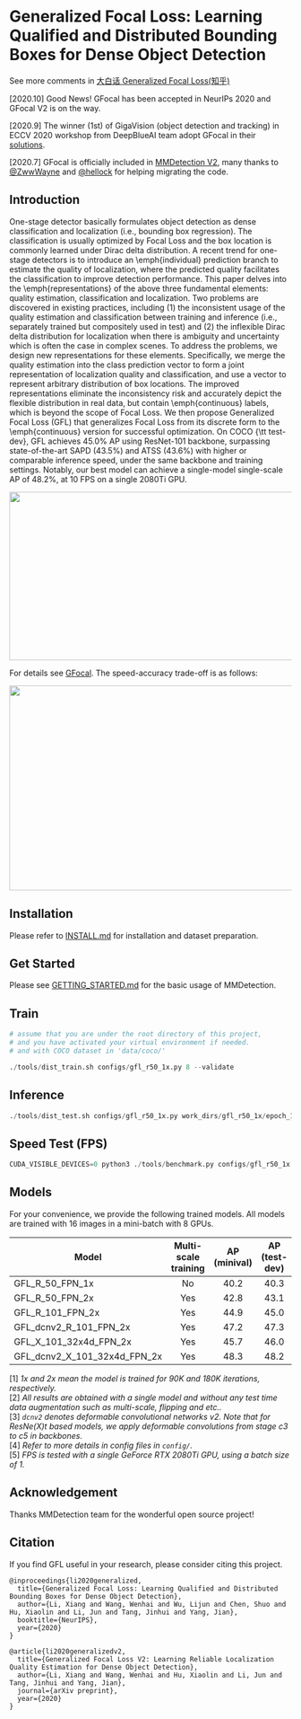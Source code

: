 # Generalized Focal Loss: Learning Qualified and Distributed Bounding Boxes for Dense Object Detection

See more comments in [大白话 Generalized Focal Loss(知乎)](https://zhuanlan.zhihu.com/p/147691786)

[2020.10] Good News! GFocal has been accepted in NeurIPs 2020 and GFocal V2 is on the way.

[2020.9] The winner (1st) of GigaVision (object detection and tracking) in ECCV 2020 workshop from DeepBlueAI team adopt GFocal in their [solutions](http://dy.163.com/article/FLF2LGTP0511ABV6.html).

[2020.7] GFocal is officially included in [MMDetection V2](https://github.com/open-mmlab/mmdetection/blob/master/configs/gfl/README.md), many thanks to [@ZwwWayne](https://github.com/ZwwWayne) and [@hellock](https://github.com/hellock) for helping migrating the code.

## Introduction

One-stage detector basically formulates object detection as dense classification and localization (i.e., bounding box regression). The classification is usually optimized by Focal Loss and the box location is commonly learned under Dirac delta distribution. A recent trend for one-stage detectors is to introduce an \emph{individual} prediction branch to estimate the quality of localization, where the predicted quality facilitates the classification to improve detection performance. This paper delves into the \emph{representations} of the above three fundamental elements: quality estimation, classification and localization. Two problems are discovered in existing practices, including (1) the inconsistent usage of the quality estimation and classification between training and inference (i.e., separately trained but compositely used in test) and (2) the inflexible Dirac delta distribution for localization when there is ambiguity and uncertainty which is often the case in complex scenes. To address the problems, we design new representations for these elements. Specifically, we merge the quality estimation into the class prediction vector to form a joint representation of localization quality and classification, and use a vector to represent arbitrary distribution of box locations. The improved representations eliminate the inconsistency risk and accurately depict the flexible distribution in real data, but contain \emph{continuous} labels, which is beyond the scope of Focal Loss. We then propose Generalized Focal Loss (GFL) that generalizes Focal Loss from its discrete form to the \emph{continuous} version for successful optimization. On COCO {\tt test-dev}, GFL achieves 45.0\% AP using ResNet-101 backbone, surpassing state-of-the-art SAPD (43.5\%) and ATSS (43.6\%) with higher or comparable inference speed, under the same backbone and training settings. Notably, our best model can achieve a single-model single-scale AP of 48.2\%, at 10 FPS on a single 2080Ti GPU.

<img src="https://github.com/implus/GFocal/blob/master/gfocal.png" width="1000" height="300" align="middle"/>

For details see [GFocal](https://arxiv.org/pdf/2006.04388.pdf). The speed-accuracy trade-off is as follows:

<img src="https://github.com/implus/GFocal/blob/master/sota_time_acc.jpg" width="541" height="365" align="middle"/>


## Installation

Please refer to [INSTALL.md](docs/INSTALL.md) for installation and dataset preparation.


## Get Started

Please see [GETTING_STARTED.md](docs/GETTING_STARTED.md) for the basic usage of MMDetection.


## Train

```python
# assume that you are under the root directory of this project,
# and you have activated your virtual environment if needed.
# and with COCO dataset in 'data/coco/'

./tools/dist_train.sh configs/gfl_r50_1x.py 8 --validate
```

## Inference

```python
./tools/dist_test.sh configs/gfl_r50_1x.py work_dirs/gfl_r50_1x/epoch_12.pth 8 --eval bbox
```

## Speed Test (FPS)

```python
CUDA_VISIBLE_DEVICES=0 python3 ./tools/benchmark.py configs/gfl_r50_1x.py work_dirs/gfl_r50_1x/epoch_12.pth
```

## Models

For your convenience, we provide the following trained models. All models are trained with 16 images in a mini-batch with 8 GPUs.

Model | Multi-scale training | AP (minival) | AP (test-dev) | FPS | Link
--- |:---:|:---:|:---:|:---:|:---:
GFL_R_50_FPN_1x              | No  | 40.2 | 40.3 | 19.4 | [Google](https://drive.google.com/file/d/184HAOoCl6j1-u0ad_lzmFFYQPY9nKxgy/view?usp=sharing)
GFL_R_50_FPN_2x              | Yes | 42.8 | 43.1 | 19.4 | [Google](https://drive.google.com/file/d/1j8doGQDi1w79Ffk4QuxX65y1A3fyraUe/view?usp=sharing)
GFL_R_101_FPN_2x             | Yes | 44.9 | 45.0 | 14.6 | [Google](https://drive.google.com/file/d/1vCYKVejsxO0Fj3CNtjYg_giq3aKmQ8gB/view?usp=sharing)
GFL_dcnv2_R_101_FPN_2x       | Yes | 47.2 | 47.3 | 12.7 | [Google](https://drive.google.com/file/d/1lJT5jj6mU29fLXHFRmMBIqKi-jZGSlSR/view?usp=sharing)
GFL_X_101_32x4d_FPN_2x       | Yes | 45.7 | 46.0 | 12.2 | [Google](https://drive.google.com/file/d/1VqlZKmwVYmmQzU1z-qOHiAlToG8wwIOL/view?usp=sharing)
GFL_dcnv2_X_101_32x4d_FPN_2x | Yes | 48.3 | 48.2 | 10.0 | [Google](https://drive.google.com/file/d/13W38rPTxvxwmQuDR2DIsTxvGrPhIOOOz/view?usp=sharing)

[1] *1x and 2x mean the model is trained for 90K and 180K iterations, respectively.* \
[2] *All results are obtained with a single model and without any test time data augmentation such as multi-scale, flipping and etc..* \
[3] *`dcnv2` denotes deformable convolutional networks v2. Note that for ResNe(X)t based models, we apply deformable convolutions from stage c3 to c5 in backbones.* \
[4] *Refer to more details in config files in `config/`.* \
[5] *FPS is tested with a single GeForce RTX 2080Ti GPU, using a batch size of 1.* 


## Acknowledgement

Thanks MMDetection team for the wonderful open source project!


## Citation

If you find GFL useful in your research, please consider citing this project.
```
@inproceedings{li2020generalized,
  title={Generalized Focal Loss: Learning Qualified and Distributed Bounding Boxes for Dense Object Detection},
  author={Li, Xiang and Wang, Wenhai and Wu, Lijun and Chen, Shuo and Hu, Xiaolin and Li, Jun and Tang, Jinhui and Yang, Jian},
  booktitle={NeurIPS},
  year={2020}
}
```
```
@article{li2020generalizedv2,
  title={Generalized Focal Loss V2: Learning Reliable Localization Quality Estimation for Dense Object Detection},
  author={Li, Xiang and Wang, Wenhai and Hu, Xiaolin and Li, Jun and Tang, Jinhui and Yang, Jian},
  journal={arXiv preprint},
  year={2020}
}
```
